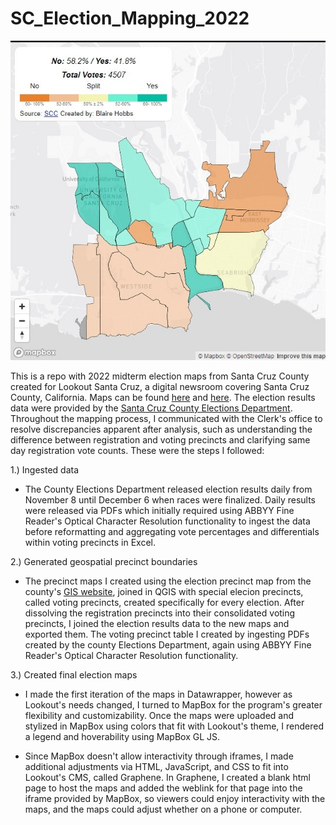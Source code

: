 # SC_Election_Mapping_2022


![Measure N map screenshot](img/Measure-N-election-map-screenshot-with-legend.jpeg)

This is a repo with 2022 midterm election maps from Santa Cruz County created for Lookout Santa Cruz, a digital newsroom covering Santa Cruz County, California. Maps can be found [here](https://lookout.co/santacruz/election-2022/story/2022-12-09/santa-cruz-how-did-your-neighborhood-vote-in-these-three-2022-races) and [here](https://lookout.co/santacruz/election-2022/story/2022-11-28/voter-turnout-fell-by-10-points-in-santa-cruz-county-and-more-in-surrounding-counties). The election results data were provided by the [Santa Cruz County Elections Department](https://www.votescount.us/). Throughout the mapping process, I communicated with the Clerk's office to resolve discrepancies apparent after analysis, such as understanding the difference between registration and voting precincts and clarifying same day registration vote counts. These were the steps I followed:

1.) Ingested data

 - The County Elections Department released election results daily from November 8 until December 6 when races were finalized. Daily results were released via PDFs which initially required using ABBYY Fine Reader's Optical Character Resolution functionality to ingest the data before reformatting and aggregating vote percentages and differentials within voting precincts in Excel. 

2.) Generated geospatial precinct boundaries

 - The precinct maps I created using the election precinct map from the county's [GIS website](https://gis.santacruzcounty.us/), joined in QGIS with special elecion precincts, called voting precincts, created specifically for every election. After dissolving the registration precincts into their consolidated voting precincts, I joined the election results data to the new maps and exported them. The voting precinct table I created by ingesting PDFs created by the county Elections Department, again using ABBYY Fine Reader's Optical Character Resolution functionality.  

3.) Created final election maps

- I made the first iteration of the maps in Datawrapper, however as Lookout's needs changed, I turned to MapBox for the program's greater flexibility and customizability. Once the maps were uploaded and stylized in MapBox using colors that fit with Lookout's theme, I rendered a legend and hoverability using MapBox GL JS.

- Since MapBox doesn't allow interactivity through iframes, I made additional adjustments via HTML, JavaScript, and CSS to fit into Lookout's CMS, called Graphene. In Graphene, I created a blank html page to host the maps and added the weblink for that page into the iframe provided by MapBox, so viewers could enjoy interactivity with the maps, and the maps could adjust whether on a phone or computer. 
